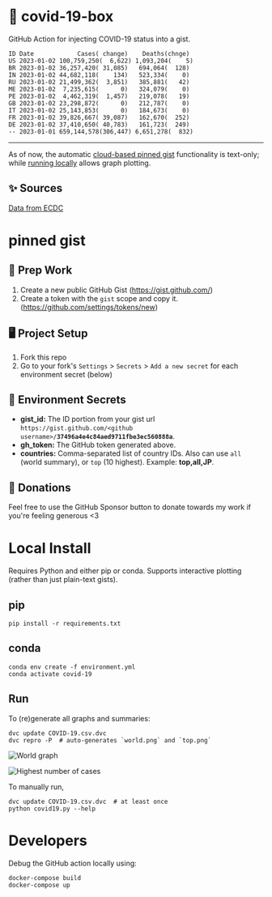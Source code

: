 # 🏥 covid-19-box

GitHub Action for injecting COVID-19 status into a gist.

```
ID Date            Cases( change)    Deaths(chnge)
US 2023-01-02 100,759,250(  6,622) 1,093,204(    5)
BR 2023-01-02 36,257,420( 31,085)   694,064(  128)
IN 2023-01-02 44,682,118(    134)   523,334(    0)
RU 2023-01-02 21,499,362(  3,851)   385,881(   42)
ME 2023-01-02  7,235,615(      0)   324,079(    0)
PE 2023-01-02  4,462,319(  1,457)   219,078(   19)
GB 2023-01-02 23,298,872(      0)   212,787(    0)
IT 2023-01-02 25,143,853(      0)   184,673(    0)
FR 2023-01-02 39,826,667( 39,087)   162,670(  252)
DE 2023-01-02 37,410,650( 40,783)   161,723(  249)
-- 2023-01-01 659,144,578(306,447) 6,651,278(  832)
```

---

As of now, the automatic [cloud-based pinned gist](#pinned-gist) functionality is text-only;
while [running locally](#local-install) allows graph plotting.

## ✨ Sources

[Data from ECDC](https://www.ecdc.europa.eu/en/publications-data/download-todays-data-geographic-distribution-covid-19-cases-worldwide)

# pinned gist

## 🎒 Prep Work
1. Create a new public GitHub Gist (https://gist.github.com/)
1. Create a token with the `gist` scope and copy it. (https://github.com/settings/tokens/new)

## 🖥 Project Setup
1. Fork this repo
1. Go to your fork's `Settings` > `Secrets` > `Add a new secret` for each environment secret (below)

## 🤫 Environment Secrets
- **gist_id:** The ID portion from your gist url `https://gist.github.com/<github username>/`**`37496a4e4c84aed9711fbe3ec560888a`**.
- **gh_token:** The GitHub token generated above.
- **countries:** Comma-separated list of country IDs. Also can use `all` (world summary), or `top` (10 highest). Example: **top,all,JP**.

## 💸 Donations

Feel free to use the GitHub Sponsor button to donate towards my work if you're feeling generous <3

# Local Install

Requires Python and either pip or conda. Supports interactive plotting (rather than just plain-text gists).

## pip

```
pip install -r requirements.txt
```

## conda

```
conda env create -f environment.yml
conda activate covid-19
```

## Run

To (re)generate all graphs and summaries:

```
dvc update COVID-19.csv.dvc
dvc repro -P  # auto-generates `world.png` and `top.png`
```

![World graph](world.png)

![Highest number of cases](top.png)

To manually run,

```
dvc update COVID-19.csv.dvc  # at least once
python covid19.py --help
```

# Developers

Debug the GitHub action locally using:

```
docker-compose build
docker-compose up
```
